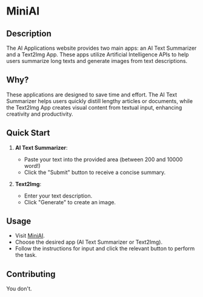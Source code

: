 # MiniAI

## Description

The AI Applications website provides two main apps: an AI Text Summarizer and a Text2Img App. These apps utilize Artificial Intelligence APIs to help users summarize long texts and generate images from text descriptions.

## Why?

These applications are designed to save time and effort. The AI Text Summarizer helps users quickly distill lengthy articles or documents, while the Text2Img App creates visual content from textual input, enhancing creativity and productivity.

## Quick Start

1. **AI Text Summarizer**: 
   - Paste your text into the provided area (between 200 and 10000 word!)
   - Click the "Submit" button to receive a concise summary.

2. **Text2Img**:
   - Enter your text description.
   - Click "Generate" to create an image.

## Usage

- Visit [MiniAI](https://miniai.vercel.app/).
- Choose the desired app (AI Text Summarizer or Text2Img).
- Follow the instructions for input and click the relevant button to perform the task.


## Contributing

You don't.
